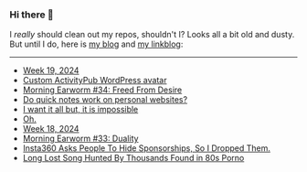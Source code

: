 ### Hi there 👋

I _really_ should clean out my repos, shouldn't I? Looks all a bit old and dusty. But until I do, here is [my blog](https://lostfocus.de/) and [my linkblog](https://dominikschwind.com/links):

--- 

<!-- POST-LIST:START -->
- [Week 19, 2024](https://lostfocus.de/2024/05/13/week-19-2024/)
- [Custom ActivityPub WordPress avatar](https://lostfocus.de/2024/05/12/custom-activitypub-wordpress-avatar/)
- [Morning Earworm #34: Freed From Desire](https://lostfocus.de/2024/05/12/morning-earworm-34-freed-from-desire/)
- [Do quick notes work on personal websites?](https://lostfocus.de/2024/05/11/232914/)
- [I want it all but, it is impossible](https://ohhelloana.blog/i-want-it-all/)
- [Oh.](https://lostfocus.de/2024/05/07/232909/)
- [Week 18, 2024](https://lostfocus.de/2024/05/06/week-18-2024/)
- [Morning Earworm #33: Duality](https://lostfocus.de/2024/04/30/morning-earworm-33-duality/)
- [Insta360 Asks People To Hide Sponsorships, So I Dropped Them.](https://www.youtube.com/watch?v=5GuO7AWJl5o)
- [Long Lost Song Hunted By Thousands Found in 80s Porno](https://www.404media.co/ekt-everyone-knows-that-song-ulterior-motives-christopher-booth-porn/)
<!-- POST-LIST:END -->

<!--
**lostfocus/lostfocus** is a ✨ _special_ ✨ repository because its `README.md` (this file) appears on your GitHub profile.

Here are some ideas to get you started:

- 🔭 I’m currently working on ...
- 🌱 I’m currently learning ...
- 👯 I’m looking to collaborate on ...
- 🤔 I’m looking for help with ...
- 💬 Ask me about ...
- 📫 How to reach me: ...
- 😄 Pronouns: ...
- ⚡ Fun fact: ...
-->
